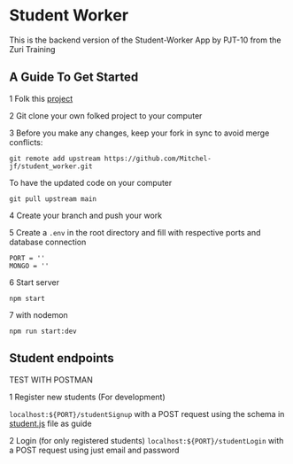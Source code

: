 # Student Worker
This is the backend version of the Student-Worker App by PJT-10 from the Zuri Training

## A Guide To Get Started
1 Folk this [project](https://github.com/Mitchel-jf/student_worker/)

2 Git clone your own folked project to your computer

3 Before you make any changes, keep your fork in sync to avoid merge conflicts:
```
git remote add upstream https://github.com/Mitchel-jf/student_worker.git
```
To have the updated code on your computer 
```
git pull upstream main
```
4 Create your branch and push your work

5 Create a `.env` in the root directory and fill with respective ports and database connection
```
PORT = ''
MONGO = ''
```
6 Start server 
```
npm start
```
7 with nodemon
```
npm run start:dev
```

## Student endpoints

TEST WITH POSTMAN

1 Register new students (For development)

`localhost:${PORT}/studentSignup` with a POST request using the schema in [student.js](https://github.com/Mitchel-jf/student_worker/blob/main/src/models/student.js) file as guide


2 Login (for only registered students)
`localhost:${PORT}/studentLogin` with a POST request using just email and password


